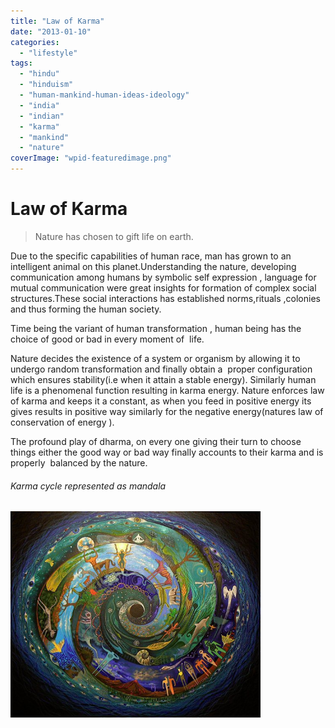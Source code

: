 ```yaml
---
title: "Law of Karma"
date: "2013-01-10"
categories: 
  - "lifestyle"
tags: 
  - "hindu"
  - "hinduism"
  - "human-mankind-human-ideas-ideology"
  - "india"
  - "indian"
  - "karma"
  - "mankind"
  - "nature"
coverImage: "wpid-featuredimage.png"
---
```


# Law of Karma

>Nature has chosen to gift life on earth.

Due to the specific capabilities of human race, man has grown to an intelligent animal on this planet.Understanding the nature, developing communication among humans by symbolic self expression , language for mutual communication were great insights for formation of complex social structures.These social interactions has established norms,rituals ,colonies and thus forming the human society.

Time being the variant of human transformation , human being has the choice of good or bad in every moment of  life.

Nature decides the existence of a system or organism by allowing it to undergo random transformation and finally obtain a  proper configuration which ensures stability(i.e when it attain a stable energy). Similarly human life is a phenomenal function resulting in karma energy. Nature enforces law of karma and keeps it a constant, as when you feed in positive energy its gives results in positive way similarly for the negative energy(natures law of conservation of energy ).

The profound play of dharma, on every one giving their turn to choose things either the good way or bad way finally accounts to their karma and is properly  balanced by the nature.
###### Karma cycle represented as mandala 
<img src="images/samsara.jpg" alt="samsara" width="400">

